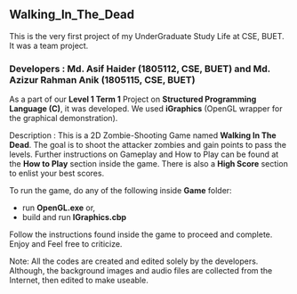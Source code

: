 ## Walking_In_The_Dead
 
This is the very first project of my UnderGraduate Study Life at CSE, BUET. It was a team project.

### Developers : Md. Asif Haider (1805112, CSE, BUET) and Md. Azizur Rahman Anik (1805115, CSE, BUET)

As a part of our **Level 1 Term 1** Project on **Structured Programming Language (C)**, it was developed. We used **iGraphics** (OpenGL wrapper for the graphical demonstration).

Description : This is a 2D Zombie-Shooting Game named **Walking In The Dead**. The goal is to shoot the attacker zombies and gain points to pass the levels. Further instructions on Gameplay and How to Play can be found at the **How to Play** section inside the game. There is also a **High Score** section to enlist your best scores.

To run the game, do any of the following inside **Game** folder: 
- run **OpenGL.exe** or, 
- build and run **IGraphics.cbp** 

Follow the instructions found inside the game to proceed and complete. Enjoy and Feel free to criticize. 

Note: All the codes are created and edited solely by the developers. Although, the background images and audio files are collected from the Internet, then edited to make useable.  
